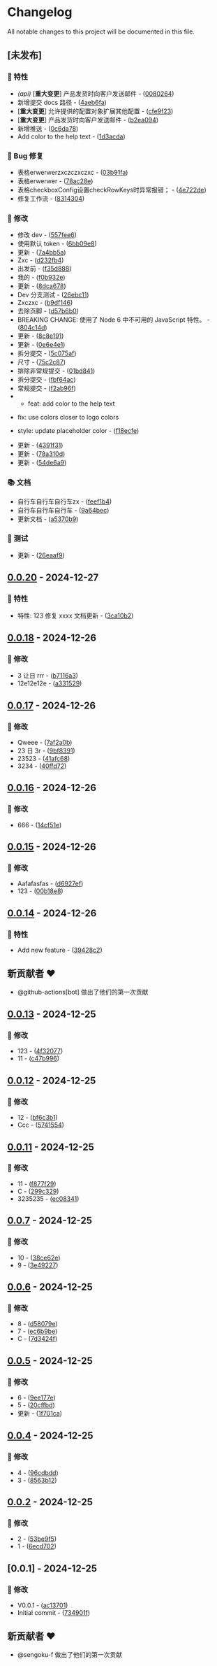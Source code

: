 # Changelog

All notable changes to this project will be documented in this file.

## [未发布]

### 🚀 特性

- *(api)* [**重大变更**] 产品发货时向客户发送邮件 - ([0080264](https://github.com/sengoku-f/auto-release-changelog/commit/0080264687af9b7fdf7ffc46f55e1ac9fb665b19))
- 新增提交 docs 路径 - ([4aeb6fa](https://github.com/sengoku-f/auto-release-changelog/commit/4aeb6fa8839930a5f7794a3502d02598c71396a0))
- [**重大变更**] 允许提供的配置对象扩展其他配置 - ([cfe9f23](https://github.com/sengoku-f/auto-release-changelog/commit/cfe9f23bd080ee38e24ecf9bbcaf5f1e130d72c0))
- [**重大变更**] 产品发货时向客户发送邮件 - ([b2ea094](https://github.com/sengoku-f/auto-release-changelog/commit/b2ea094cca9f59db0390776650f8199891566c27))
- 新增推送 - ([0c6da78](https://github.com/sengoku-f/auto-release-changelog/commit/0c6da78b208e4c87dccd74c29b197a00085a8bce))
- Add color to the help text - ([1d3acda](https://github.com/sengoku-f/auto-release-changelog/commit/1d3acda8b4adf4daaf2bbd9270fd247178f09fbb))

### 🐛 Bug 修复

- 表格erwerwerzxczczxczxc - ([03b91fa](https://github.com/sengoku-f/auto-release-changelog/commit/03b91fa9ee98d27098db32887dd47d670e271fc6))
- 表格erwerwer - ([78ac28e](https://github.com/sengoku-f/auto-release-changelog/commit/78ac28e0d1d8a47498d984f5a69bc01020c5d4f6))
- 表格checkboxConfig设置checkRowKeys时异常报错； - ([4e722de](https://github.com/sengoku-f/auto-release-changelog/commit/4e722de1888e9cefa5e4a2278d919499a60bcd26))
- 修复工作流 - ([8314304](https://github.com/sengoku-f/auto-release-changelog/commit/83143042ebb87ea3d1cddefd0957a54b58189176))

### 💼 修改

- 修改 dev - ([557fee6](https://github.com/sengoku-f/auto-release-changelog/commit/557fee685752e226e74529c64a59970c5839f7b5))
- 使用默认 token - ([6bb09e8](https://github.com/sengoku-f/auto-release-changelog/commit/6bb09e8f265a8ee91baba712e38192bab969e24f))
- 更新 - ([7a4bb5a](https://github.com/sengoku-f/auto-release-changelog/commit/7a4bb5a358fa917ad48a6636cfc41c82a2cdb1f6))
- Zxc - ([d232fb4](https://github.com/sengoku-f/auto-release-changelog/commit/d232fb4d0983705cd1cede58292ec594ecbd4283))
- 出发前 - ([f35d888](https://github.com/sengoku-f/auto-release-changelog/commit/f35d88863faf5a1253ec66f80fc21f175a0f2bfb))
- 我的 - ([f0b932e](https://github.com/sengoku-f/auto-release-changelog/commit/f0b932e967f01d158827645d28c7ef9ce0fb375e))
- 更新 - ([8dca678](https://github.com/sengoku-f/auto-release-changelog/commit/8dca6786347c00c0f94c169ddb7e148460d0308d))
- Dev 分支测试 - ([26ebc11](https://github.com/sengoku-f/auto-release-changelog/commit/26ebc11738b6975bd08c46bdec73172c9ec3b251))
- Zxczxc - ([b9df146](https://github.com/sengoku-f/auto-release-changelog/commit/b9df146b8d4293c59eceaf83b84969bf9d9e09d9))
- 去除页脚 - ([d57b6b0](https://github.com/sengoku-f/auto-release-changelog/commit/d57b6b0ad50dddb150047e15c214b1562f053d5e))
- BREAKING CHANGE: 使用了 Node 6 中不可用的 JavaScript 特性。 - ([804c14d](https://github.com/sengoku-f/auto-release-changelog/commit/804c14d537bf0a6f858265c13b5736ee24c4f8ce))
- 更新 - ([8c8e191](https://github.com/sengoku-f/auto-release-changelog/commit/8c8e191fb68c746780fb5793d617acd79070cc4d))
- 更新 - ([0e6e4e1](https://github.com/sengoku-f/auto-release-changelog/commit/0e6e4e1329020753e2226914dce46ff639dea638))
- 拆分提交 - ([5c075af](https://github.com/sengoku-f/auto-release-changelog/commit/5c075af2b98b1cb539cf7fab8547b1db0facd8ed))
- 尺寸 - ([75c2c87](https://github.com/sengoku-f/auto-release-changelog/commit/75c2c87727ac32ed6025831399279bcdd4c8400f))
- 排除非常规提交 - ([01bd841](https://github.com/sengoku-f/auto-release-changelog/commit/01bd841e85b5262205172e8c1e14a14754b996f7))
- 拆分提交 - ([fbf64ac](https://github.com/sengoku-f/auto-release-changelog/commit/fbf64ac8023c21934923424059182ca47a9756d3))
- 常规提交 - ([f2ab96f](https://github.com/sengoku-f/auto-release-changelog/commit/f2ab96fb46d60b3a35580b2c833de73983183ff1))
- * feat: add color to the help text

* fix: use colors closer to logo colors

* style: update placeholder color - ([f18ecfe](https://github.com/sengoku-f/auto-release-changelog/commit/f18ecfe1d1a1f72b9bb4e10735ee8b21387f2aa6))
- 更新 - ([4391f31](https://github.com/sengoku-f/auto-release-changelog/commit/4391f3154179bbaa06af11d3f9daa74c048c4e1e))
- 更新 - ([78a310d](https://github.com/sengoku-f/auto-release-changelog/commit/78a310d925254f4c1fd4fd3bc265f2f8fb072e57))
- 更新 - ([54de6a9](https://github.com/sengoku-f/auto-release-changelog/commit/54de6a9415a96ef26265a3e024e2536a58585966))

### 📚 文档

- 自行车自行车自行车zx - ([feef1b4](https://github.com/sengoku-f/auto-release-changelog/commit/feef1b4f2f792196a34e1675a64f59238f453604))
- 自行车自行车自行车 - ([9a64bec](https://github.com/sengoku-f/auto-release-changelog/commit/9a64bec2cd26e7678bb127cf0377d36dcd60d5e6))
- 更新文档 - ([a5370b9](https://github.com/sengoku-f/auto-release-changelog/commit/a5370b9345bf5714644c86bef451100f4cdec888))

### 🧪 测试

- 更新 - ([26eaaf9](https://github.com/sengoku-f/auto-release-changelog/commit/26eaaf9331fc61380b6b0190f8aee5d3b6186d96))

## [0.0.20](https://github.com/sengoku-f/auto-release-changelog/compare/v0.0.19..v0.0.20) - 2024-12-27

### 🚀 特性

- 特性: 123
修复 xxxx
文档更新 - ([3ca10b2](https://github.com/sengoku-f/auto-release-changelog/commit/3ca10b2bd9bcadf662f8d1d07785e65a05c00e56))

## [0.0.18](https://github.com/sengoku-f/auto-release-changelog/compare/v0.0.17..v0.0.18) - 2024-12-26

### 💼 修改

- 3 让日 rrr - ([b7116a3](https://github.com/sengoku-f/auto-release-changelog/commit/b7116a3c52a00ec417e364d57bea8f1237e0f720))
- 12e12e12e - ([a331529](https://github.com/sengoku-f/auto-release-changelog/commit/a33152998e02e949cf652c7bd947e52914f3f124))

## [0.0.17](https://github.com/sengoku-f/auto-release-changelog/compare/v0.0.16..v0.0.17) - 2024-12-26

### 💼 修改

- Qweee - ([7af2a0b](https://github.com/sengoku-f/auto-release-changelog/commit/7af2a0bc03f36dac52a3f71e1886281181769874))
- 23 日 3r - ([9bf8391](https://github.com/sengoku-f/auto-release-changelog/commit/9bf8391ac769c2c21b4cede83962f4bb10a07b15))
- 23523 - ([41afc68](https://github.com/sengoku-f/auto-release-changelog/commit/41afc682d85a995e55178a81f2dd0e2f75787839))
- 3234 - ([40ffd72](https://github.com/sengoku-f/auto-release-changelog/commit/40ffd726bce98209a2a797a5a4e37e3924fd0868))

## [0.0.16](https://github.com/sengoku-f/auto-release-changelog/compare/v0.0.15..v0.0.16) - 2024-12-26

### 💼 修改

- 666 - ([14cf51e](https://github.com/sengoku-f/auto-release-changelog/commit/14cf51e743eaa4475db2181d85731faefeb07edd))

## [0.0.15](https://github.com/sengoku-f/auto-release-changelog/compare/v0.0.14..v0.0.15) - 2024-12-26

### 💼 修改

- Aafafasfas - ([d6927ef](https://github.com/sengoku-f/auto-release-changelog/commit/d6927efaefdaeb4ec3644e03b8e57c6302775219))
- 123 - ([00b18e8](https://github.com/sengoku-f/auto-release-changelog/commit/00b18e8693ca18a744d1ffc5fe4fd3257c75dd06))

## [0.0.14](https://github.com/sengoku-f/auto-release-changelog/compare/v0.0.13..v0.0.14) - 2024-12-26

### 🚀 特性

- Add new feature - ([39428c2](https://github.com/sengoku-f/auto-release-changelog/commit/39428c21a021eb575943270d42d629095e38fd9d))

## 新贡献者 ❤️

* @github-actions[bot] 做出了他们的第一次贡献
## [0.0.13](https://github.com/sengoku-f/auto-release-changelog/compare/v0.0.12..v0.0.13) - 2024-12-25

### 💼 修改

- 123 - ([4f32077](https://github.com/sengoku-f/auto-release-changelog/commit/4f32077f80d0c6499e01ba9de235a9a329f7eeaf))
- 11 - ([c47b996](https://github.com/sengoku-f/auto-release-changelog/commit/c47b996bdb5dab8d3e0f699e3ce4e3f83d6a6a63))

## [0.0.12](https://github.com/sengoku-f/auto-release-changelog/compare/v0.0.11..v0.0.12) - 2024-12-25

### 💼 修改

- 12 - ([bf6c3b1](https://github.com/sengoku-f/auto-release-changelog/commit/bf6c3b16e3242e9c1f2df717983ef06155d6df65))
- Ccc - ([5741554](https://github.com/sengoku-f/auto-release-changelog/commit/574155456293ac4a7f3592fd929d25f9ecb3a1b0))

## [0.0.11](https://github.com/sengoku-f/auto-release-changelog/compare/v0.0.7..v0.0.11) - 2024-12-25

### 💼 修改

- 11 - ([f877f29](https://github.com/sengoku-f/auto-release-changelog/commit/f877f298fe865b49722c18670ef4f2780502c10d))
- C - ([299c329](https://github.com/sengoku-f/auto-release-changelog/commit/299c329126eeaebf5eb6cd929697ff721803f673))
- 3235235 - ([ec08341](https://github.com/sengoku-f/auto-release-changelog/commit/ec08341062dcb37c18a19a9187c507ff17853f52))

## [0.0.7](https://github.com/sengoku-f/auto-release-changelog/compare/v0.0.6..v0.0.7) - 2024-12-25

### 💼 修改

- 10 - ([38ce62e](https://github.com/sengoku-f/auto-release-changelog/commit/38ce62eff5011d55c7e7bdc96ba4d4ffe78066be))
- 9 - ([3e49227](https://github.com/sengoku-f/auto-release-changelog/commit/3e49227fbdd048d4bb581dcd6cba3f52d2c9e16d))

## [0.0.6](https://github.com/sengoku-f/auto-release-changelog/compare/v0.0.5..v0.0.6) - 2024-12-25

### 💼 修改

- 8 - ([d58079e](https://github.com/sengoku-f/auto-release-changelog/commit/d58079e8bf0ee216a635b79b8e1cce8e29e7b550))
- 7 - ([ec6b9be](https://github.com/sengoku-f/auto-release-changelog/commit/ec6b9bec376df696e78b2afde16fdd2299a0d315))
- C - ([7d3424f](https://github.com/sengoku-f/auto-release-changelog/commit/7d3424f0a1e361b8391a102f19f9211fcb964683))

## [0.0.5](https://github.com/sengoku-f/auto-release-changelog/compare/v0.0.4..v0.0.5) - 2024-12-25

### 💼 修改

- 6 - ([9ee177e](https://github.com/sengoku-f/auto-release-changelog/commit/9ee177e076d9648c8a5114731964bb8c9a9bbe1b))
- 5 - ([20cffbd](https://github.com/sengoku-f/auto-release-changelog/commit/20cffbdf338e81b221a230c743a0e3b694ced073))
- 更新 - ([1f701ca](https://github.com/sengoku-f/auto-release-changelog/commit/1f701ca2fa7cf7daf784a52860cd03d45d8ffb8f))

## [0.0.4](https://github.com/sengoku-f/auto-release-changelog/compare/v0.0.2..v0.0.4) - 2024-12-25

### 💼 修改

- 4 - ([96cdbdd](https://github.com/sengoku-f/auto-release-changelog/commit/96cdbdd846fa844d242fdde69f3e3dbee1a17ffe))
- 3 - ([8563b12](https://github.com/sengoku-f/auto-release-changelog/commit/8563b12aac8dba897768858148013a05d17124fc))

## [0.0.2](https://github.com/sengoku-f/auto-release-changelog/compare/v0.0.1..v0.0.2) - 2024-12-25

### 💼 修改

- 2 - ([53be9f5](https://github.com/sengoku-f/auto-release-changelog/commit/53be9f57ffcf783f9ee881cc03d6d1c8dd2aab7f))
- 1 - ([6ecd702](https://github.com/sengoku-f/auto-release-changelog/commit/6ecd702e84d209e9c69587380b6fd9e24fa60ecf))

## [0.0.1] - 2024-12-25

### 💼 修改

- V0.0.1 - ([ac13701](https://github.com/sengoku-f/auto-release-changelog/commit/ac137012880217df499a7a1bcfc9cea91273567b))
- Initial commit - ([734901f](https://github.com/sengoku-f/auto-release-changelog/commit/734901fdca5b127e96da341b21eb6defd931271d))

## 新贡献者 ❤️

* @sengoku-f 做出了他们的第一次贡献
